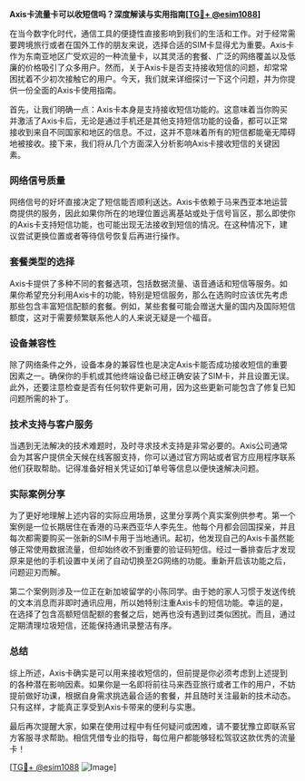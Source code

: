 **Axis卡流量卡可以收短信吗？深度解读与实用指南[[TG💪+ @esim1088](https://t.me/s/esim1088)]**

在当今数字化时代，通信工具的便捷性直接影响到我们的生活和工作。对于经常需要跨境旅行或者在国外工作的朋友来说，选择合适的SIM卡显得尤为重要。Axis卡作为东南亚地区广受欢迎的一种流量卡，以其灵活的套餐、广泛的网络覆盖以及低廉的价格吸引了众多用户。然而，关于Axis卡是否支持接收短信的问题，却常常困扰着不少初次接触它的用户。今天，我们就来详细探讨一下这个问题，并为你提供一份全面的Axis卡使用指南。

首先，让我们明确一点：Axis卡本身是支持接收短信功能的。这意味着当你购买并激活了Axis卡后，无论是通过手机还是其他支持短信功能的设备，都可以正常接收到来自不同国家和地区的信息。不过，这并不意味着所有的短信都能毫无障碍地被接收。接下来，我们将从几个方面深入分析影响Axis卡接收短信的关键因素。

### 网络信号质量

网络信号的好坏直接决定了短信能否顺利送达。Axis卡依赖于马来西亚本地运营商提供的服务，因此如果你所在的地理位置远离基站或处于信号盲区，那么即使你的Axis卡支持短信功能，也可能出现无法接收到短信的情况。在这种情况下，建议尝试更换位置或者等待信号恢复后再进行操作。

### 套餐类型的选择

Axis卡提供了多种不同的套餐选项，包括数据流量、语音通话和短信等服务。如果你希望充分利用Axis卡的功能，特别是短信服务，那么在选购时应该优先考虑那些包含丰富短信配额的套餐。例如，某些套餐可能会赠送大量的国内及国际短信额度，这对于需要频繁联系他人的人来说无疑是一个福音。

### 设备兼容性

除了网络条件之外，设备本身的兼容性也是决定Axis卡能否成功接收短信的重要因素之一。确保你的手机或其他终端设备已经正确安装了SIM卡，并且设置无误。此外，还要注意检查是否有任何软件更新可用，因为这些更新可能包含了修复已知问题所需的补丁。

### 技术支持与客户服务

当遇到无法解决的技术难题时，及时寻求技术支持是非常必要的。Axis公司通常会为其客户提供全天候在线客服支持，你可以通过官方网站或者官方应用程序联系他们获取帮助。记得准备好相关凭证如订单号等信息以便快速解决问题。

### 实际案例分享

为了更好地理解上述内容的实际应用场景，这里分享两个真实案例供参考。第一个案例是一位长期居住在香港的马来西亚华人李先生。他每个月都会回国探亲，并且每次都需要购买一张新的SIM卡用于当地通讯。起初，他发现自己的Axis卡虽然能够正常使用数据流量，但却始终收不到重要的验证码短信。经过一番排查后才发现原来是他的手机设置中关闭了自动切换至2G网络的功能。重新开启该功能之后，问题迎刃而解。

第二个案例则涉及一位正在新加坡留学的小陈同学。由于她的家人习惯于发送传统的文本消息而非即时通讯应用，所以她特别注重Axis卡的短信功能。幸运的是，在选择了包含高额短信配额的套餐之后，她再也没有遇到过类似困扰。而且，通过定期清理垃圾短信，还能保持通讯录整洁有序。

### 总结

综上所述，Axis卡确实是可以用来接收短信的，但前提是你必须考虑到上述提到的各种潜在影响因素。如果你是一名即将前往马来西亚旅行或者工作的用户，不妨提前做好功课，根据自身需求挑选最合适的套餐，并且随时关注最新的技术动态。只有这样，才能真正享受到Axis卡带来的便利与实惠。

最后再次提醒大家，如果在使用过程中有任何疑问或困难，请不要犹豫立即联系官方客服寻求帮助。相信凭借专业的指导，每位用户都能够轻松驾驭这款优秀的流量卡！

[[TG💪+ @esim1088](https://t.me/s/esim1088) ![Image](https://i.postimg.cc/4NQfJmqS/Snipaste-2025-05-13-00-14-12.png)]